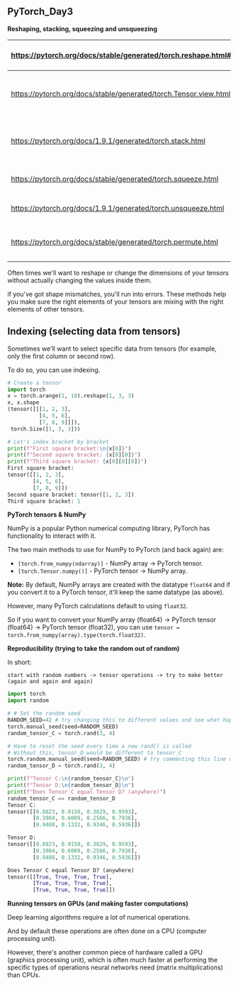 ## PyTorch_Day3

**Reshaping, stacking, squeezing and unsqueezing**

| https://pytorch.org/docs/stable/generated/torch.reshape.html#torch.reshape | Reshapes input to shape (if compatible), can also use torch.Tensor.reshape(). |
| --- | --- |
| https://pytorch.org/docs/stable/generated/torch.Tensor.view.html | Returns a view of the original tensor in a different shape but shares the same data as the original tensor. |
| https://pytorch.org/docs/1.9.1/generated/torch.stack.html | Concatenates a sequence of tensors along a new dimension (dim), all tensors must be same size. |
| https://pytorch.org/docs/stable/generated/torch.squeeze.html | Squeezes input to remove all the dimenions with value 1. |
| https://pytorch.org/docs/1.9.1/generated/torch.unsqueeze.html | Returns input with a dimension value of 1 added at dim. |
| https://pytorch.org/docs/stable/generated/torch.permute.html | Returns a view of the original input with its dimensions permuted (rearranged) to dims. |

Often times we'll want to reshape or change the dimensions of your tensors without actually changing the values inside them.

if you've got shape mismatches, you'll run into errors. These methods help you make sure the right elements of your tensors are mixing with the right elements of other tensors.

## Indexing (selecting data from tensors)

Sometimes we'll want to select specific data from tensors (for example, only the first column or second row).

To do so, you can use indexing.

```python
# Create a tensor 
import torch
x = torch.arange(1, 10).reshape(1, 3, 3)
x, x.shape
(tensor([[[1, 2, 3],
          [4, 5, 6],
          [7, 8, 9]]]),
 torch.Size([1, 3, 3]))

# Let's index bracket by bracket
print(f"First square bracket:\n{x[0]}") 
print(f"Second square bracket: {x[0][0]}") 
print(f"Third square bracket: {x[0][0][0]}")
First square bracket:
tensor([[1, 2, 3],
        [4, 5, 6],
        [7, 8, 9]])
Second square bracket: tensor([1, 2, 3])
Third square bracket: 1

```

**PyTorch tensors & NumPy**

NumPy is a popular Python numerical computing library, PyTorch has functionality to interact with it.

The two main methods  to use for NumPy to PyTorch (and back again) are:

- `[torch.from_numpy(ndarray)]` - NumPy array -> PyTorch tensor.
- `[torch.Tensor.numpy()]` - PyTorch tensor -> NumPy array.

**Note:** By default, NumPy arrays are created with the datatype `float64` and if you convert it to a PyTorch tensor, it'll keep the same datatype (as above).

However, many PyTorch calculations default to using `float32`.

So if you want to convert your NumPy array (float64) -> PyTorch tensor (float64) -> PyTorch tensor (float32), you can use `tensor = torch.from_numpy(array).type(torch.float32)`.

**Reproducibility (trying to take the random out of random)**

In short:

`start with random numbers -> tensor operations -> try to make better (again and again and again)`

```python
import torch
import random

# # Set the random seed
RANDOM_SEED=42 # try changing this to different values and see what happens to the numbers below
torch.manual_seed(seed=RANDOM_SEED) 
random_tensor_C = torch.rand(3, 4)

# Have to reset the seed every time a new rand() is called 
# Without this, tensor_D would be different to tensor_C 
torch.random.manual_seed(seed=RANDOM_SEED) # try commenting this line out and seeing what happens
random_tensor_D = torch.rand(3, 4)

print(f"Tensor C:\n{random_tensor_C}\n")
print(f"Tensor D:\n{random_tensor_D}\n")
print(f"Does Tensor C equal Tensor D? (anywhere)")
random_tensor_C == random_tensor_D
Tensor C:
tensor([[0.8823, 0.9150, 0.3829, 0.9593],
        [0.3904, 0.6009, 0.2566, 0.7936],
        [0.9408, 0.1332, 0.9346, 0.5936]])

Tensor D:
tensor([[0.8823, 0.9150, 0.3829, 0.9593],
        [0.3904, 0.6009, 0.2566, 0.7936],
        [0.9408, 0.1332, 0.9346, 0.5936]])

Does Tensor C equal Tensor D? (anywhere)
tensor([[True, True, True, True],
        [True, True, True, True],
        [True, True, True, True]])
```

**Running tensors on GPUs (and making faster computations)**

Deep learning algorithms require a lot of numerical operations.

And by default these operations are often done on a CPU (computer processing unit).

However, there's another common piece of hardware called a GPU (graphics processing unit), which is often much faster at performing the specific types of operations neural networks need (matrix multiplications) than CPUs.
